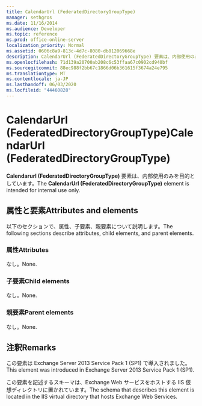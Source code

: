 ```yaml
---
title: CalendarUrl (FederatedDirectoryGroupType)
manager: sethgros
ms.date: 11/16/2014
ms.audience: Developer
ms.topic: reference
ms.prod: office-online-server
localization_priority: Normal
ms.assetid: 0606c8a9-813c-4d7c-8080-db812069668e
description: CalendarUrl (FederatedDirectoryGroupType) 要素は、内部使用のみを目的としています。
ms.openlocfilehash: 71d139a20700ab208c6c53ffaa67c0902cd940bf
ms.sourcegitcommit: 88ec988f2bb67c1866d06b361615f3674a24e795
ms.translationtype: MT
ms.contentlocale: ja-JP
ms.lasthandoff: 06/03/2020
ms.locfileid: "44460828"
---
```

# <a name="calendarurl-federateddirectorygrouptype"></a><span data-ttu-id="b52dc-103">CalendarUrl (FederatedDirectoryGroupType)</span><span class="sxs-lookup"><span data-stu-id="b52dc-103">CalendarUrl (FederatedDirectoryGroupType)</span></span>

<span data-ttu-id="b52dc-104">**Calendarurl (FederatedDirectoryGroupType)** 要素は、内部使用のみを目的としています。</span><span class="sxs-lookup"><span data-stu-id="b52dc-104">The **CalendarUrl (FederatedDirectoryGroupType)** element is intended for internal use only.</span></span> 

## <a name="attributes-and-elements"></a><span data-ttu-id="b52dc-105">属性と要素</span><span class="sxs-lookup"><span data-stu-id="b52dc-105">Attributes and elements</span></span>

<span data-ttu-id="b52dc-106">以下のセクションで、属性、子要素、親要素について説明します。</span><span class="sxs-lookup"><span data-stu-id="b52dc-106">The following sections describe attributes, child elements, and parent elements.</span></span>
  
### <a name="attributes"></a><span data-ttu-id="b52dc-107">属性</span><span class="sxs-lookup"><span data-stu-id="b52dc-107">Attributes</span></span>

<span data-ttu-id="b52dc-108">なし。</span><span class="sxs-lookup"><span data-stu-id="b52dc-108">None.</span></span>
  
### <a name="child-elements"></a><span data-ttu-id="b52dc-109">子要素</span><span class="sxs-lookup"><span data-stu-id="b52dc-109">Child elements</span></span>

<span data-ttu-id="b52dc-110">なし。</span><span class="sxs-lookup"><span data-stu-id="b52dc-110">None.</span></span>
  
### <a name="parent-elements"></a><span data-ttu-id="b52dc-111">親要素</span><span class="sxs-lookup"><span data-stu-id="b52dc-111">Parent elements</span></span>

<span data-ttu-id="b52dc-112">なし。</span><span class="sxs-lookup"><span data-stu-id="b52dc-112">None.</span></span>
  
## <a name="remarks"></a><span data-ttu-id="b52dc-113">注釈</span><span class="sxs-lookup"><span data-stu-id="b52dc-113">Remarks</span></span>

<span data-ttu-id="b52dc-114">この要素は Exchange Server 2013 Service Pack 1 (SP1) で導入されました。</span><span class="sxs-lookup"><span data-stu-id="b52dc-114">This element was introduced in Exchange Server 2013 Service Pack 1 (SP1).</span></span>
  
<span data-ttu-id="b52dc-115">この要素を記述するスキーマは、Exchange Web サービスをホストする IIS 仮想ディレクトリに置かれています。</span><span class="sxs-lookup"><span data-stu-id="b52dc-115">The schema that describes this element is located in the IIS virtual directory that hosts Exchange Web Services.</span></span>
  

